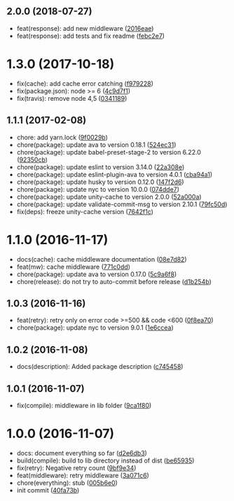 <a name="2.0.0"></a>
## 2.0.0 (2018-07-27)

* feat(response): add new middleware ([2016eae](https://github.com/auru/unity-api-mw/commit/2016eae))
* feat(response): add tests and fix readme ([febc2e7](https://github.com/auru/unity-api-mw/commit/febc2e7))



<a name="1.3.0"></a>
# 1.3.0 (2017-10-18)

* fix(cache): add cache error catching ([f979228](https://github.com/auru/unity-api-mw/commit/f979228))
* fix(package.json): node >= 6 ([4c9d7f1](https://github.com/auru/unity-api-mw/commit/4c9d7f1))
* fix(travis): remove node 4,5 ([0341189](https://github.com/auru/unity-api-mw/commit/0341189))



<a name="1.1.1"></a>
## 1.1.1 (2017-02-08)

* chore: add yarn.lock ([9f0029b](https://github.com/auru/unity-api-mw/commit/9f0029b))
* chore(package): update ava to version 0.18.1 ([524ec31](https://github.com/auru/unity-api-mw/commit/524ec31))
* chore(package): update babel-preset-stage-2 to version 6.22.0 ([92350cb](https://github.com/auru/unity-api-mw/commit/92350cb))
* chore(package): update eslint to version 3.14.0 ([22a308e](https://github.com/auru/unity-api-mw/commit/22a308e))
* chore(package): update eslint-plugin-ava to version 4.0.1 ([cba94a1](https://github.com/auru/unity-api-mw/commit/cba94a1))
* chore(package): update husky to version 0.12.0 ([147f2d6](https://github.com/auru/unity-api-mw/commit/147f2d6))
* chore(package): update nyc to version 10.0.0 ([074dde7](https://github.com/auru/unity-api-mw/commit/074dde7))
* chore(package): update unity-cache to version 2.0.0 ([52a000a](https://github.com/auru/unity-api-mw/commit/52a000a))
* chore(package): update validate-commit-msg to version 2.10.1 ([79fc50d](https://github.com/auru/unity-api-mw/commit/79fc50d))
* fix(deps): freeze unity-cache version ([7642f1c](https://github.com/auru/unity-api-mw/commit/7642f1c))



<a name="1.1.0"></a>
# 1.1.0 (2016-11-17)

* docs(cache): cache middleware documentation ([08e7d82](https://github.com/auru/unity-api-mw/commit/08e7d82))
* feat(mw): cache middleware ([771c0dd](https://github.com/auru/unity-api-mw/commit/771c0dd))
* chore(package): update ava to version 0.17.0 ([5c9a6f8](https://github.com/auru/unity-api-mw/commit/5c9a6f8))
* chore(release): do not try to auto-commit before release ([d1b254b](https://github.com/auru/unity-api-mw/commit/d1b254b))



<a name="1.0.3"></a>
## 1.0.3 (2016-11-16)

* feat(retry): retry only on error code >=500 && code <600 ([0f8ea70](https://github.com/auru/unity-api-mw/commit/0f8ea70))
* chore(package): update nyc to version 9.0.1 ([1e6ccea](https://github.com/auru/unity-api-mw/commit/1e6ccea))



<a name="1.0.2"></a>
## 1.0.2 (2016-11-08)

* docs(description): Added package description ([c745458](https://github.com/auru/unity-api-mw/commit/c745458))



<a name="1.0.1"></a>
## 1.0.1 (2016-11-07)

* fix(compile): middleware in lib folder ([9ca1f80](https://github.com/auru/unity-api-mw/commit/9ca1f80))



<a name="1.0.0"></a>
# 1.0.0 (2016-11-07)

* docs: document everything so far ([d2e6db3](https://github.com/auru/unity-api-mw/commit/d2e6db3))
* build(compile): build to lib directory instead of dist ([be65935](https://github.com/auru/unity-api-mw/commit/be65935))
* fix(retry): Negative retry count ([9bf9e34](https://github.com/auru/unity-api-mw/commit/9bf9e34))
* feat(middleware): retry middleware ([3a071c6](https://github.com/auru/unity-api-mw/commit/3a071c6))
* chore(everything): stub ([005b6e0](https://github.com/auru/unity-api-mw/commit/005b6e0))
* init commit ([40fa73b](https://github.com/auru/unity-api-mw/commit/40fa73b))



